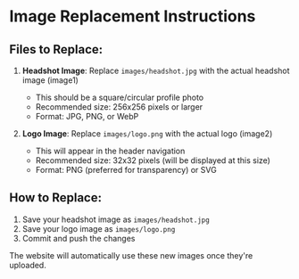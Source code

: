 # Image Replacement Instructions

## Files to Replace:

1. **Headshot Image**: Replace `images/headshot.jpg` with the actual headshot image (image1)
   - This should be a square/circular profile photo
   - Recommended size: 256x256 pixels or larger
   - Format: JPG, PNG, or WebP

2. **Logo Image**: Replace `images/logo.png` with the actual logo (image2)
   - This will appear in the header navigation
   - Recommended size: 32x32 pixels (will be displayed at this size)
   - Format: PNG (preferred for transparency) or SVG

## How to Replace:

1. Save your headshot image as `images/headshot.jpg`
2. Save your logo image as `images/logo.png`
3. Commit and push the changes

The website will automatically use these new images once they're uploaded.